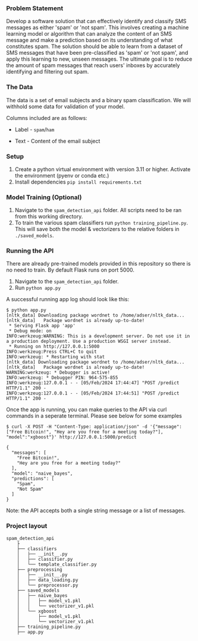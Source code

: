 ### Problem Statement

Develop a software solution that can effectively identify and classify SMS messages as either 'spam' or 'not spam'. This involves creating a machine learning model or algorithm that can analyze the content of an SMS message and make a prediction based on its understanding of what constitutes spam. The solution should be able to learn from a dataset of SMS messages that have been pre-classified as 'spam' or 'not spam', and apply this learning to new, unseen messages. The ultimate goal is to reduce the amount of spam messages that reach users' inboxes by accurately identifying and filtering out spam.

### The Data

The data is a set of email subjects and a binary spam classification. We will withhold some data for validation of your model.

Columns included are as follows:

- Label - `spam`/`ham`

- Text - Content of the email subject

### Setup
1. Create a python virtual environment with version 3.11 or higher. Activate the environment (pyenv or conda etc.)
2. Install dependencies `pip install requirements.txt`

### Model Training (Optional)
1. Navigate to the `spam_detection_api` folder. All scripts need to be ran from this working directory.
2. To train the various spam classifiers run `python training_pipeline.py`. This will save both the model & vectorizers to the relative folders in `./saved_models`.

### Running the API
There are already pre-trained models provided in this repository so there is no need to train. By default Flask runs on port 5000.

1. Navigate to the `spam_detection_api` folder.
2. Run `python app.py`

A successful running app log should look like this:

```
$ python app.py 
[nltk_data] Downloading package wordnet to /home/adser/nltk_data...
[nltk_data]   Package wordnet is already up-to-date!
 * Serving Flask app 'app'
 * Debug mode: on
INFO:werkzeug:WARNING: This is a development server. Do not use it in a production deployment. Use a production WSGI server instead.
 * Running on http://127.0.0.1:5000
INFO:werkzeug:Press CTRL+C to quit
INFO:werkzeug: * Restarting with stat
[nltk_data] Downloading package wordnet to /home/adser/nltk_data...
[nltk_data]   Package wordnet is already up-to-date!
WARNING:werkzeug: * Debugger is active!
INFO:werkzeug: * Debugger PIN: 964-575-855
INFO:werkzeug:127.0.0.1 - - [05/Feb/2024 17:44:47] "POST /predict HTTP/1.1" 200 -
INFO:werkzeug:127.0.0.1 - - [05/Feb/2024 17:44:51] "POST /predict HTTP/1.1" 200 -
```

Once the app is running, you can make queries to the API via curl commands in a seperate terminal. Please see below for some examples

```
$ curl -X POST -H "Content-Type: application/json" -d '{"message":["Free Bitcoin!", "Hey are you free for a meeting today?"], "model":"xgboost"}' http://127.0.0.1:5000/predict

{
  "messages": [
    "Free Bitcoin!",
    "Hey are you free for a meeting today?"
  ],
  "model": "naive_bayes",
  "predictions": [
    "Spam",
    "Not Spam"
  ]
}
```

Note: the API accepts both a single string message or a list of messages.

### Project layout

```
spam_detection_api
    ├
    ├── classifiers
    │   ├── __init__.py
    │   ├── classifier.py
    │   └── template_classifier.py
    ├── preprocessing
    │   ├── __init__.py
    │   ├── data_loading.py
    │   └── preprocessor.py
    ├── saved_models
    │   ├── naive_bayes
    │   │   ├── model_v1.pkl
    │   │   └── vectorizer_v1.pkl
    │   └── xgboost
    │       ├── model_v1.pkl
    │       └── vectorizer_v1.pkl
    ├── training_pipeline.py
    ├── app.py
```

